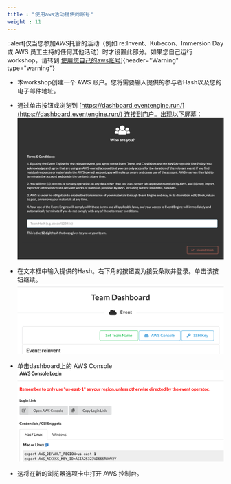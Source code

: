 ```yaml
---
title : "使用aws活动提供的账号"
weight : 11
---
```


::alert[仅当您参加*AWS*托管的活动（例如 re\:Invent、Kubecon、Immersion Day 或 AWS 员工主持的任何其他活动）时才设置此部分。如果您自己运行workshop，请转到 [使用您自己的aws账号](/account/customer-own-account)]{header="Warning" type="warning"}

* 本workshop创建一个 AWS 账户。您将需要输入提供的参与者Hash以及您的电子邮件地址。

* 通过单击按钮或浏览到 [https://dashboard.eventengine.run/](https://dashboard.eventengine.run/) 连接到门户。出现以下屏幕：
  ![account_event_dashboard](/static/account_event_dashboard.png)

* 在文本框中输入提供的Hash。右下角的按钮变为接受条款并登录。单击该按钮继续。
  ![account_event_console](/static/account_event_console.png)

* 单击dashboard上的 AWS Console
  ![account_event_console_login](/static/account_event_console_login.png)

* 这将在新的浏览器选项卡中打开 AWS 控制台。